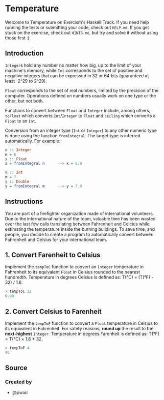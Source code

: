 # Temperature

Welcome to Temperature on Exercism's Haskell Track.
If you need help running the tests or submitting your code, check out `HELP.md`.
If you get stuck on the exercise, check out `HINTS.md`, but try and solve it without using those first :)

## Introduction

`Integer`s hold any number no matter how big, up to the limit of your machine's memory, while `Int` corresponds to the set of positive and negative integers that can be expressed in 32 or 64 bits (guaranteed at least -2^29 to 2^29).

`Float` corresponds to the set of real numbers, limited by the precision of the computer.
Operations defined on numbers usually work on one type or the other, but not both.

Functions to convert between `Float` and `Integer` include, among others, `toFloat` which converts `Int`/`Integer` to `Float` and `ceiling` which converts a `Float` to an `Int`.

Conversion from an integer type (`Int` or `Integer`) to any other numeric type is done using the function `fromIntegral`.
The target type is inferred automatically.
For example:

```haskell
n :: Integer
n = 6
x :: Float
x = fromIntegral n      --> x = 6.0

m :: Int
m = 7
y :: Double
y = fromIntegral m      --> y = 7.0
```

## Instructions

You are part of a firefighter organization made of international volunteers.
Due to the international nature of the team, valuable time has been wasted over the last few calls translating between Fahrenheit and Celcius while estimating the temperature inside the burning buildings.
To save time, and people, you decide to create a program to automatically convert between Fahrenheit and Celsius for your international team.

## 1. Convert Farenheit to Celsius

Implement the `tempToC` function to convert an `Integer` temperature in Fahrenheit to its equivalent `Float` in Celsius rounded to the nearest hundredth.
Temperature in degrees Celsius is defined as: T(°C) = (T(°F) - 32) / 1.8.

```haskell
> tempToC 32
0.00
```

## 2. Convert Celsius to Farenheit

Implement the `tempToF` function to convert a `Float` temperature in Celsius to its equivalent in Fahrenheit.
For safety reasons, **round up** the result to the **next-highest** `Integer`.
Temperature in degrees Farenheit is defined as: T(°F) = T(°C) × 1.8 + 32.

```Haskell
> tempToF 4
40
```

## Source

### Created by

- @pwad